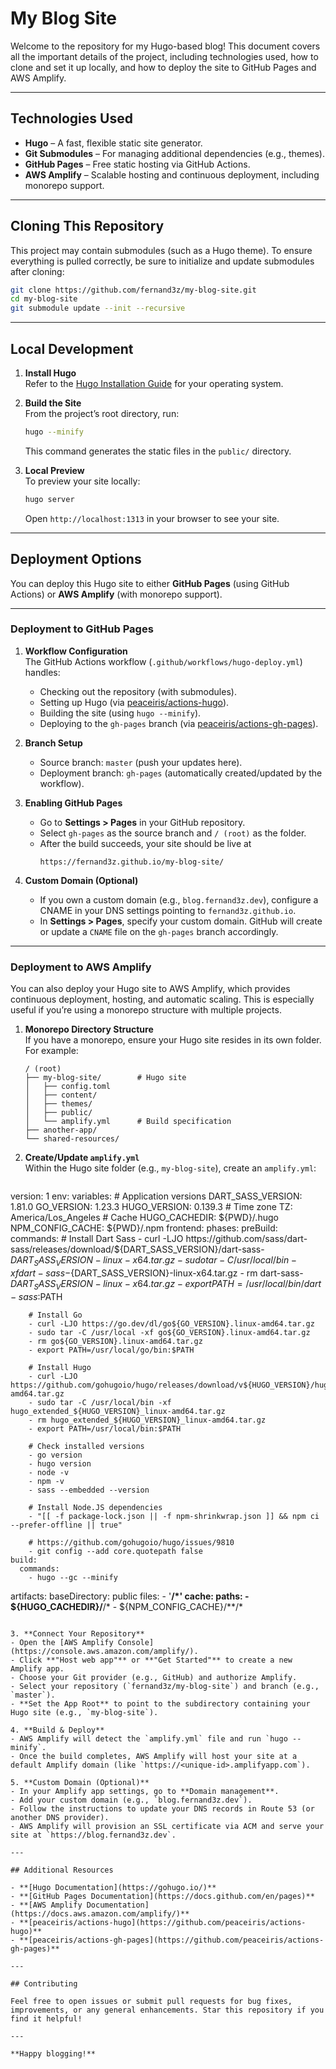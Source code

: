 # My Blog Site

Welcome to the repository for my Hugo-based blog! This document covers all the important details of the project, including technologies used, how to clone and set it up locally, and how to deploy the site to GitHub Pages and AWS Amplify.

---

## Technologies Used

- **Hugo** – A fast, flexible static site generator.
- **Git Submodules** – For managing additional dependencies (e.g., themes).
- **GitHub Pages** – Free static hosting via GitHub Actions.
- **AWS Amplify** – Scalable hosting and continuous deployment, including monorepo support.

---

## Cloning This Repository

This project may contain submodules (such as a Hugo theme). To ensure everything is pulled correctly, be sure to initialize and update submodules after cloning:

```bash
git clone https://github.com/fernand3z/my-blog-site.git
cd my-blog-site
git submodule update --init --recursive
```

---

## Local Development

1. **Install Hugo**  
   Refer to the [Hugo Installation Guide](https://gohugo.io/getting-started/installing/) for your operating system.

2. **Build the Site**  
   From the project’s root directory, run:
   ```bash
   hugo --minify
   ```
   This command generates the static files in the `public/` directory.

3. **Local Preview**  
   To preview your site locally:
   ```bash
   hugo server
   ```
   Open `http://localhost:1313` in your browser to see your site.

---

## Deployment Options

You can deploy this Hugo site to either **GitHub Pages** (using GitHub Actions) or **AWS Amplify** (with monorepo support).

---

### Deployment to GitHub Pages

1. **Workflow Configuration**  
   The GitHub Actions workflow (`.github/workflows/hugo-deploy.yml`) handles:
   - Checking out the repository (with submodules).
   - Setting up Hugo (via [peaceiris/actions-hugo](https://github.com/peaceiris/actions-hugo)).
   - Building the site (using `hugo --minify`).
   - Deploying to the `gh-pages` branch (via [peaceiris/actions-gh-pages](https://github.com/peaceiris/actions-gh-pages)).

2. **Branch Setup**  
   - Source branch: `master` (push your updates here).
   - Deployment branch: `gh-pages` (automatically created/updated by the workflow).

3. **Enabling GitHub Pages**  
   - Go to **Settings > Pages** in your GitHub repository.
   - Select `gh-pages` as the source branch and `/ (root)` as the folder.
   - After the build succeeds, your site should be live at  
     ```
     https://fernand3z.github.io/my-blog-site/
     ```

4. **Custom Domain (Optional)**  
   - If you own a custom domain (e.g., `blog.fernand3z.dev`), configure a CNAME in your DNS settings pointing to `fernand3z.github.io`.
   - In **Settings > Pages**, specify your custom domain. GitHub will create or update a `CNAME` file on the `gh-pages` branch accordingly.

---

### Deployment to AWS Amplify

You can also deploy your Hugo site to AWS Amplify, which provides continuous deployment, hosting, and automatic scaling. This is especially useful if you’re using a monorepo structure with multiple projects.

1. **Monorepo Directory Structure**  
   If you have a monorepo, ensure your Hugo site resides in its own folder. For example:
   ```
   / (root)
   ├── my-blog-site/        # Hugo site
   │   ├── config.toml
   │   ├── content/
   │   ├── themes/
   │   ├── public/
   │   └── amplify.yml      # Build specification
   ├── another-app/
   └── shared-resources/
   ```

2. **Create/Update `amplify.yml`**  
   Within the Hugo site folder (e.g., `my-blog-site`), create an `amplify.yml`:
   ```yaml
version: 1
env:
  variables:
    # Application versions
    DART_SASS_VERSION: 1.81.0
    GO_VERSION: 1.23.3
    HUGO_VERSION: 0.139.3
    # Time zone
    TZ: America/Los_Angeles
    # Cache
    HUGO_CACHEDIR: ${PWD}/.hugo
    NPM_CONFIG_CACHE: ${PWD}/.npm
frontend:
  phases:
    preBuild:
      commands:
        # Install Dart Sass
        - curl -LJO https://github.com/sass/dart-sass/releases/download/${DART_SASS_VERSION}/dart-sass-${DART_SASS_VERSION}-linux-x64.tar.gz
        - sudo tar -C /usr/local/bin -xf dart-sass-${DART_SASS_VERSION}-linux-x64.tar.gz
        - rm dart-sass-${DART_SASS_VERSION}-linux-x64.tar.gz
        - export PATH=/usr/local/bin/dart-sass:$PATH

        # Install Go
        - curl -LJO https://go.dev/dl/go${GO_VERSION}.linux-amd64.tar.gz
        - sudo tar -C /usr/local -xf go${GO_VERSION}.linux-amd64.tar.gz
        - rm go${GO_VERSION}.linux-amd64.tar.gz
        - export PATH=/usr/local/go/bin:$PATH

        # Install Hugo
        - curl -LJO https://github.com/gohugoio/hugo/releases/download/v${HUGO_VERSION}/hugo_extended_${HUGO_VERSION}_linux-amd64.tar.gz
        - sudo tar -C /usr/local/bin -xf hugo_extended_${HUGO_VERSION}_linux-amd64.tar.gz
        - rm hugo_extended_${HUGO_VERSION}_linux-amd64.tar.gz
        - export PATH=/usr/local/bin:$PATH

        # Check installed versions
        - go version
        - hugo version
        - node -v
        - npm -v
        - sass --embedded --version

        # Install Node.JS dependencies
        - "[[ -f package-lock.json || -f npm-shrinkwrap.json ]] && npm ci --prefer-offline || true"

        # https://github.com/gohugoio/hugo/issues/9810
        - git config --add core.quotepath false
    build:
      commands:
        - hugo --gc --minify
  artifacts:
    baseDirectory: public
    files:
      - '**/*'
  cache:
    paths:
      - ${HUGO_CACHEDIR}/**/*
      - ${NPM_CONFIG_CACHE}/**/*


   ```

3. **Connect Your Repository**  
   - Open the [AWS Amplify Console](https://console.aws.amazon.com/amplify/).
   - Click **"Host web app"** or **"Get Started"** to create a new Amplify app.
   - Choose your Git provider (e.g., GitHub) and authorize Amplify.
   - Select your repository (`fernand3z/my-blog-site`) and branch (e.g., `master`).
   - **Set the App Root** to point to the subdirectory containing your Hugo site (e.g., `my-blog-site`).

4. **Build & Deploy**  
   - AWS Amplify will detect the `amplify.yml` file and run `hugo --minify`.
   - Once the build completes, AWS Amplify will host your site at a default Amplify domain (like `https://<unique-id>.amplifyapp.com`).

5. **Custom Domain (Optional)**  
   - In your Amplify app settings, go to **Domain management**.
   - Add your custom domain (e.g., `blog.fernand3z.dev`).
   - Follow the instructions to update your DNS records in Route 53 (or another DNS provider).
   - AWS Amplify will provision an SSL certificate via ACM and serve your site at `https://blog.fernand3z.dev`.

---

## Additional Resources

- **[Hugo Documentation](https://gohugo.io/)**
- **[GitHub Pages Documentation](https://docs.github.com/en/pages)**
- **[AWS Amplify Documentation](https://docs.aws.amazon.com/amplify/)**
- **[peaceiris/actions-hugo](https://github.com/peaceiris/actions-hugo)**
- **[peaceiris/actions-gh-pages](https://github.com/peaceiris/actions-gh-pages)**

---

## Contributing

Feel free to open issues or submit pull requests for bug fixes, improvements, or any general enhancements. Star this repository if you find it helpful!

---

**Happy blogging!**

